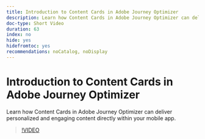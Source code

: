 ```yaml
---
title: Introduction to Content Cards in Adobe Journey Optimizer
description: Learn how Content Cards in Adobe Journey Optimizer can deliver personalized and engaging content directly within your mobile app.
doc-type: Short Video
duration: 63
index: no
hide: yes
hidefromtoc: yes
recommendations: noCatalog, noDisplay
---
```


# Introduction to Content Cards in Adobe Journey Optimizer

Learn how Content Cards in Adobe Journey Optimizer can deliver personalized and engaging content directly within your mobile app.

<!-- 62_S603_3442534_62_introduction-to-content-cards-in-adobe-journey-optimizer -->
>[!VIDEO](https://video.tv.adobe.com/v/3458206/?learn=on&enablevpops=true)
